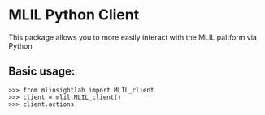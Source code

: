 # MLIL Python Client
This package allows you to more easily interact with the MLIL paltform via Python

## Basic usage:

    >>> from mlinsightlab import MLIL_client
    >>> client = mlil.MLIL_client()
    >>> client.actions

